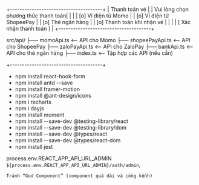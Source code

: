+--------------------------------------+
|          Thanh toán vé               |
|  Vui lòng chọn phương thức thanh toán|
|                                      |
|  [o] Ví điện tử Momo                 |
|  [o] Ví điện tử ShopeePay            |
|  [o] Thẻ ngân hàng                   |
|  [o] Thanh toán khi nhận vé          |
|                                      |
|  [ Xác nhận thanh toán ]             |
+--------------------------------------+

src/api/
├── momoApi.ts       <-- API cho Momo
├── shopeePayApi.ts  <-- API cho ShopeePay
├── zaloPayApi.ts    <-- API cho ZaloPay
├── bankApi.ts       <-- API cho thẻ ngân hàng
├── index.ts         <-- Tập hợp các API (nếu cần)

+--------------------------------------+
 - npm install react-hook-form
 - npm install antd --save
 - npm install framer-motion
 - npm install @ant-design/icons
 - npm i recharts
 - npm i dayjs
 - npm install moment
 - npm install --save-dev @testing-library/react  
 - npm install --save-dev @testing-library/dom
 - npm install --save-dev @types/react
 - npm install --save-dev @types/react-dom
 - npm install jest

process.env.REACT_APP_API_URL_ADMIN
    `${process.env.REACT_APP_API_URL_ADMIN}/auth/admin`,

    Tránh “God Component” (component quá dài và cồng kềnh)

